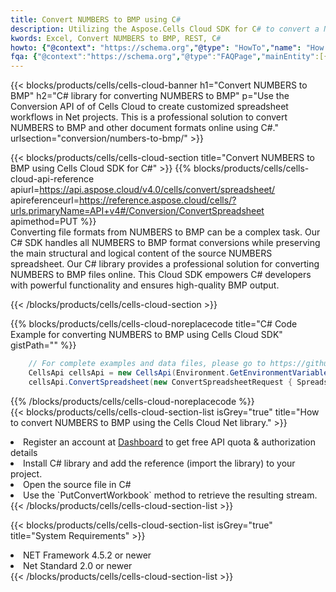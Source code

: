 ```yaml
---
title: Convert NUMBERS to BMP using C# 
description: Utilizing the Aspose.Cells Cloud SDK for C# to convert a NUMBERS format file to a BMP format file. 
kwords: Excel, Convert NUMBERS to BMP, REST, C#
howto: {"@context": "https://schema.org","@type": "HowTo","name": "How to convert NUMBERS to BMP using the Cells Cloud Net library.","description": "How to convert NUMBERS to BMP using the Cells Cloud Net library.","image": {"@type": "ImageObject"},"url": "/net/conversion/numbers-to-bmp/","step": [{ "@type": "HowToStep","name": "How to convert NUMBERS to BMP using the Cells Cloud Net library. step 1", "image": {"@type": "ImageObject",},"url": "/net/conversion/numbers-to-bmp/","text": "Register an account at <a href='https://dashboard.aspose.cloud/'>Dashboard</a> to get free API quota & authorization details",},{ "@type": "HowToStep","name": "How to convert NUMBERS to BMP using the Cells Cloud Net library. step 1", "image": {"@type": "ImageObject",},"url": "/net/conversion/numbers-to-bmp/","text": "Install C# library and add the reference (import the library) to your project.",},{ "@type": "HowToStep","name": "How to convert NUMBERS to BMP using the Cells Cloud Net library. step 1", "image": {"@type": "ImageObject",},"url": "/net/conversion/numbers-to-bmp/","text": "Open the source file in C#",},{ "@type": "HowToStep","name": "How to convert NUMBERS to BMP using the Cells Cloud Net library. step 1", "image": {"@type": "ImageObject",},"url": "/net/conversion/numbers-to-bmp/","text": "Use the `PutConvertWorkbook` method to retrieve the resulting stream.",}, ],"supply": {"@type": "HowToSupply","name": "document"},"tool": [{"@type": "HowToTool","name": "Visual Studio, Visual Studio Code, Rider "},{"@type": "HowToTool","name": "Aspose Cells"}],"totalTime": "PT6M"}
fqa: {"@context":"https://schema.org","@type":"FAQPage","mainEntity":[{"@type":"Question","name":"Why convert file formats in C# using REST API?","acceptedAnswer":{"@type":"Answer","text":"Documents are encoded in many ways, and some files may be incompatible with the software you use. To open and read such files, just convert them to appropriate file formats.<br/><ol><li>Install .NET SDK and add the reference (import the library) to your project.</li><li>Open the source file in C# using REST API.</li><li>Call the PutConvertWorkbookRequest() method, passing an output filename with required extension.</li><li>Get the result of conversion as a separate file.</li></ol>"}},{"@type":"Question","name":"What file formats can I convert with your C# library?","acceptedAnswer":{"@type":"Answer","text":"We support a variety of file formats for conversion using .NET library, including XLSX, Excel, xls , PDF, CSV, HTML, Markdown, XML, PNG, JPG, TIFF, Json, TXT and many more."}},{"@type":"Question","name":"What is the maximum allowed file size for conversion using this .NET library?","acceptedAnswer":{"@type":"Answer","text":"There are no file size limits for format conversions using .NET library."}}]}
---
```



{{< blocks/products/cells/cells-cloud-banner h1="Convert NUMBERS to BMP" h2="C# library for converting NUMBERS to BMP" p="Use the Conversion API of of Cells Cloud to create customized spreadsheet workflows in Net projects. This is a professional solution to convert NUMBERS to BMP and other document formats online using C#." urlsection="conversion/numbers-to-bmp/" >}}

{{< blocks/products/cells/cells-cloud-section  title="Convert NUMBERS to BMP using Cells Cloud SDK for C#" >}}
{{% blocks/products/cells/cells-cloud-api-reference  apiurl=https://api.aspose.cloud/v4.0/cells/convert/spreadsheet/  apireferenceurl=https://reference.aspose.cloud/cells/?urls.primaryName=API+v4#/Conversion/ConvertSpreadsheet  apimethod=PUT %}}
<br/>
Converting file formats from NUMBERS to BMP can be a complex task. Our C# SDK handles all NUMBERS to BMP format conversions while preserving the main structural and logical content of the source NUMBERS spreadsheet. Our C# library provides a professional solution for converting NUMBERS to BMP files online. This Cloud SDK empowers C# developers with powerful functionality and ensures high-quality BMP output.

{{< /blocks/products/cells/cells-cloud-section >}}

{{% blocks/products/cells/cells-cloud-noreplacecode title="C# Code Example for converting NUMBERS to BMP using Cells Cloud SDK" gistPath="" %}}
 
```cs
    // For complete examples and data files, please go to https://github.com/aspose-cells-cloud/aspose-cells-cloud-dotnet/
    CellsApi cellsApi = new CellsApi(Environment.GetEnvironmentVariable("ProductClientId"), Environment.GetEnvironmentVariable("ProductClientSecret"));
    cellsApi.ConvertSpreadsheet(new ConvertSpreadsheetRequest { Spreadsheet = "EmployeeSalesSummary.numbers", format = "bmp" }, "EmployeeSalesSummary.bmp");
```
 
{{% /blocks/products/cells/cells-cloud-noreplacecode  %}}
<br/>
{{< blocks/products/cells/cells-cloud-section-list isGrey="true"  title="How to convert NUMBERS to BMP using the Cells Cloud Net library." >}}
<li>Register an account at <a href="https://dashboard.aspose.cloud/">Dashboard</a> to get free API quota & authorization details</li>
<li>Install C# library and add the reference (import the library) to your project.</li>
<li>Open the source file in C#</li>
<li>Use the `PutConvertWorkbook` method to retrieve the resulting stream.</li>
{{< /blocks/products/cells/cells-cloud-section-list >}}

{{< blocks/products/cells/cells-cloud-section-list isGrey="true"  title="System Requirements" >}}
<li>NET Framework 4.5.2 or newer</li>
<li>Net Standard 2.0 or newer</li>
{{< /blocks/products/cells/cells-cloud-section-list >}}
